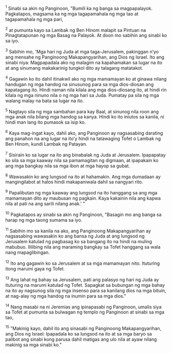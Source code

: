 <sup>1</sup>
Sinabi sa akin ng Panginoon, "Bumili ka ng banga sa magpapalayok. Pagkatapos, magsama ka ng mga tagapamahala ng mga tao at tagapamahala ng mga pari, 

<sup>2</sup>
at pumunta kayo sa Lambak ng Ben Hinom malapit sa Pintuan na Pinagtatapunan ng mga Basag na Palayok. At doon mo sabihin ang sinabi ko sa iyo. 

<sup>3</sup>
Sabihin mo, 'Mga hari ng Juda at mga taga-Jerusalem, pakinggan nʼyo ang mensahe ng Panginoong Makapangyarihan, ang Dios ng Israel. Ito ang sinabi niya: Magpapadala ako ng malagim na kapahamakan sa lugar na ito at ang sinumang makakarinig tungkol dito ay talagang matatakot. 

<sup>4</sup>
Gagawin ko ito dahil itinakwil ako ng mga mamamayan ko at ginawa nilang handugan ng mga handog na sinusunog para sa mga dios-diosan ang kapatagang ito. Hindi naman nila kilala ang mga dios-diosang ito, at hindi rin kilala ng mga ninuno nila o ng mga hari sa Juda. Pumatay pa sila ng mga walang malay na bata sa lugar na ito. 

<sup>5</sup>
Nagtayo sila ng mga sambahan para kay Baal, at sinunog nila roon ang mga anak nila bilang mga handog sa kanya. Hindi ko ito iniutos sa kanila, ni hindi man lang ito pumasok sa isip ko. 

<sup>6</sup>
Kaya mag-ingat kayo, dahil ako, ang Panginoon ay nagsasabing darating ang panahon na ang lugar na itoʼy hindi na tatawaging Tofet o Lambak ng Ben Hinom, kundi Lambak ng Patayan. 

<sup>7</sup>
Sisirain ko sa lugar na ito ang binabalak ng Juda at Jerusalem. Ipapapatay ko sila sa mga kaaway nila sa pamamagitan ng digmaan, at ipapakain ko ang mga bangkay nila sa mga ibon at mga hayop sa gubat. 

<sup>8</sup>
Wawasakin ko ang lungsod na ito at hahamakin. Ang mga dumadaan ay mangingilabot at halos hindi makapaniwala dahil sa nangyari rito. 

<sup>9</sup>
Papalibutan ng mga kaaway ang lungsod na ito hanggang sa ang mga mamamayan dito ay maubusan ng pagkain. Kaya kakainin nila ang kapwa nila at pati na ang sarili nilang anak.' " 

<sup>10</sup>
Pagkatapos ay sinabi sa akin ng Panginoon, "Basagin mo ang banga sa harap ng mga taong sumama sa iyo. 

<sup>11</sup>
Sabihin mo sa kanila na ako, ang Panginoong Makapangyarihan ay nagsasabing wawasakin ko ang bansa ng Juda at ang lungsod ng Jerusalem katulad ng pagbasag ko sa bangang ito na hindi na muling mabubuo. Ililibing nila ang maraming bangkay sa Tofet hanggang sa wala nang mapaglibingan. 

<sup>12</sup>
Ito ang gagawin ko sa Jerusalem at sa mga mamamayan nito. Ituturing itong marumi gaya ng Tofet. 

<sup>13</sup>
Ang lahat ng bahay sa Jerusalem, pati ang palasyo ng hari ng Juda ay ituturing na marumi katulad ng Tofet. Sapagkat sa bubungan ng mga bahay na ito ay nagsunog sila ng mga insenso para sa kanilang dios na mga bituin, at nag-alay ng mga handog na inumin para sa mga dios." 

<sup>14</sup>
Nang masabi na ni Jeremias ang ipinapasabi ng Panginoon, umalis siya sa Tofet at pumunta sa bulwagan ng templo ng Panginoon at sinabi sa mga tao, 

<sup>15</sup>
"Makinig kayo, dahil ito ang sinasabi ng Panginoong Makapangyarihan, ang Dios ng Israel: Ipapadala ko sa lungsod na ito at sa mga baryo sa palibot ang sinabi kong parusa dahil matigas ang ulo nila at ayaw nilang makinig sa mga sinabi ko."